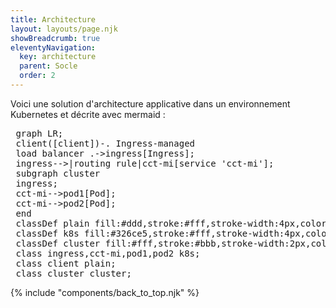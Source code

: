 ```yaml
---
title: Architecture
layout: layouts/page.njk
showBreadcrumb: true
eleventyNavigation:
  key: architecture
  parent: Socle
  order: 2
---
```


Voici une solution d'architecture applicative dans un environnement Kubernetes et décrite avec mermaid :

<pre class="mermaid">
 graph LR;
 client([client])-. Ingress-managed <br> load balancer .->ingress[Ingress];
 ingress-->|routing rule|cct-mi[service 'cct-mi'];
 subgraph cluster
 ingress;
 cct-mi-->pod1[Pod];
 cct-mi-->pod2[Pod];
 end
 classDef plain fill:#ddd,stroke:#fff,stroke-width:4px,color:#000;
 classDef k8s fill:#326ce5,stroke:#fff,stroke-width:4px,color:#fff;
 classDef cluster fill:#fff,stroke:#bbb,stroke-width:2px,color:#326ce5;
 class ingress,cct-mi,pod1,pod2 k8s;
 class client plain;
 class cluster cluster;
</pre>

{% include "components/back_to_top.njk" %}
